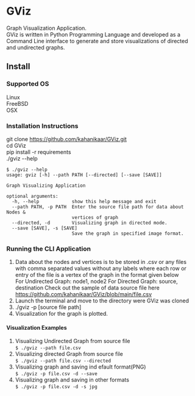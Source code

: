 # GViz
Graph Visualization Application.  
GViz is written in Python Programming Language and developed as a Command Line interface to generate and store visualizations of directed and undirected graphs.

## Install
### Supported OS
Linux  
FreeBSD  
OSX  

### Installation Instructions  
git clone https://github.com/kahanikaar/GViz.git  
cd GViz  
pip install -r requirements  
./gviz --help  
```
$ ./gviz --help
usage: gviz [-h] --path PATH [--directed] [--save [SAVE]]

Graph Visualizing Application

optional arguments:
  -h, --help            show this help message and exit
  --path PATH, -p PATH  Enter the source file path for data about Nodes &
                        vertices of graph
  --directed, -d        Visualizing graph in directed mode.
  --save [SAVE], -s [SAVE]
                        Save the graph in specified image format.
```

### Running the CLI Application
1. Data about the nodes and vertices is to be stored in .csv or any files with comma separated values without any labels where each row or entry of the file is a vertex of the graph in the format given below  
For Undirected Graph: node1, node2
For Directed Graph: source, destination
Check out the sample of data source file here https://github.com/kahanikaar/GViz/blob/main/file.csv
2. Launch the terminal and move to the directory were GViz was cloned
3. ./gviz -p [source file path] 
4. Visualization for the graph is plotted.

#### Visualization Examples
1) Visualizing Undirected Graph from source file  
`$ ./gviz --path file.csv`  
2) Visualizing directed Graph from source file  
`$ ./gviz --path file.csv --directed`  
3) Visualizing graph and saving ind efault format(PNG)  
`$ ./gviz -p file.csv -d --save`  
4) Visualizing graph and saving in other formats  
`$ ./gviz -p file.csv -d -s jpg`


